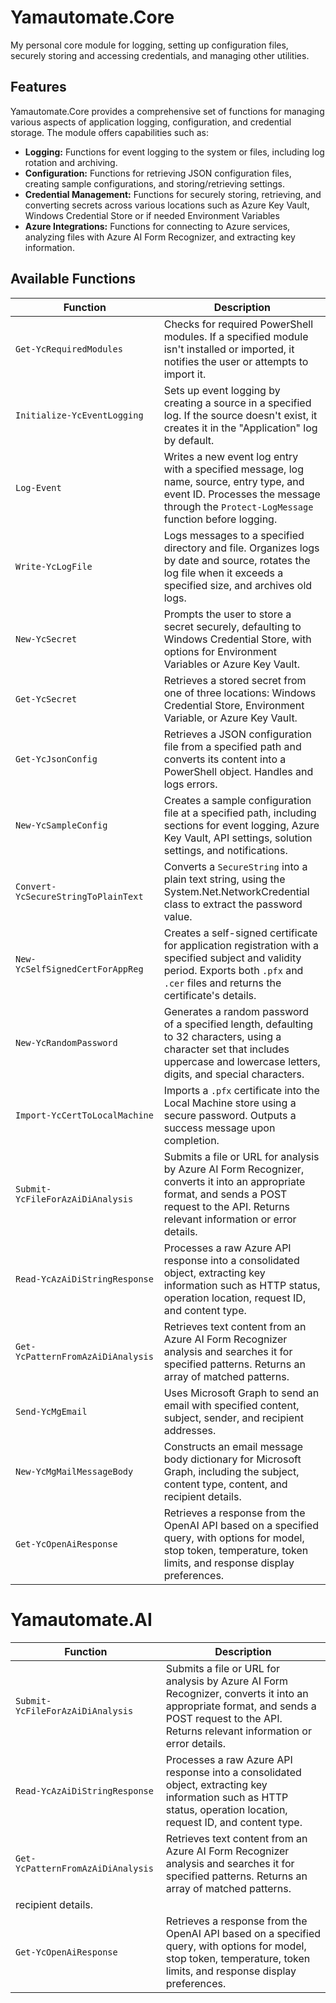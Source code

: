 # Yamautomate.Core

My personal core module for logging, setting up configuration files, securely storing and accessing credentials, and managing other utilities.

## Features
Yamautomate.Core provides a comprehensive set of functions for managing various aspects of application logging, configuration, and credential storage. The module offers capabilities such as:

- **Logging:** Functions for event logging to the system or files, including log rotation and archiving.
- **Configuration:** Functions for retrieving JSON configuration files, creating sample configurations, and storing/retrieving settings.
- **Credential Management:** Functions for securely storing, retrieving, and converting secrets across various locations such as Azure Key Vault, Windows Credential Store or if needed Environment Variables
- **Azure Integrations:** Functions for connecting to Azure services, analyzing files with Azure AI Form Recognizer, and extracting key information.

## Available Functions

| Function                         | Description                                                                                                                    |
|----------------------------------|-------------------------------------------------------------------------------------------------------------------------------|
| `Get-YcRequiredModules`          | Checks for required PowerShell modules. If a specified module isn't installed or imported, it notifies the user or attempts to import it. |
| `Initialize-YcEventLogging`      | Sets up event logging by creating a source in a specified log. If the source doesn't exist, it creates it in the "Application" log by default. |
| `Log-Event`                      | Writes a new event log entry with a specified message, log name, source, entry type, and event ID. Processes the message through the `Protect-LogMessage` function before logging. |
| `Write-YcLogFile`                | Logs messages to a specified directory and file. Organizes logs by date and source, rotates the log file when it exceeds a specified size, and archives old logs. |
| `New-YcSecret`                   | Prompts the user to store a secret securely, defaulting to Windows Credential Store, with options for Environment Variables or Azure Key Vault. |
| `Get-YcSecret`                   | Retrieves a stored secret from one of three locations: Windows Credential Store, Environment Variable, or Azure Key Vault. |
| `Get-YcJsonConfig`               | Retrieves a JSON configuration file from a specified path and converts its content into a PowerShell object. Handles and logs errors. |
| `New-YcSampleConfig`             | Creates a sample configuration file at a specified path, including sections for event logging, Azure Key Vault, API settings, solution settings, and notifications. |
| `Convert-YcSecureStringToPlainText` | Converts a `SecureString` into a plain text string, using the System.Net.NetworkCredential class to extract the password value. |
| `New-YcSelfSignedCertForAppReg`  | Creates a self-signed certificate for application registration with a specified subject and validity period. Exports both `.pfx` and `.cer` files and returns the certificate's details. |
| `New-YcRandomPassword`           | Generates a random password of a specified length, defaulting to 32 characters, using a character set that includes uppercase and lowercase letters, digits, and special characters. |
| `Import-YcCertToLocalMachine`    | Imports a `.pfx` certificate into the Local Machine store using a secure password. Outputs a success message upon completion. |
| `Submit-YcFileForAzAiDiAnalysis` | Submits a file or URL for analysis by Azure AI Form Recognizer, converts it into an appropriate format, and sends a POST request to the API. Returns relevant information or error details. |
| `Read-YcAzAiDiStringResponse`    | Processes a raw Azure API response into a consolidated object, extracting key information such as HTTP status, operation location, request ID, and content type. |
| `Get-YcPatternFromAzAiDiAnalysis`| Retrieves text content from an Azure AI Form Recognizer analysis and searches it for specified patterns. Returns an array of matched patterns. |
| `Send-YcMgEmail`                 | Uses Microsoft Graph to send an email with specified content, subject, sender, and recipient addresses. |
| `New-YcMgMailMessageBody`        | Constructs an email message body dictionary for Microsoft Graph, including the subject, content type, content, and recipient details. |
| `Get-YcOpenAiResponse`           | Retrieves a response from the OpenAI API based on a specified query, with options for model, stop token, temperature, token limits, and response display preferences. |

# Yamautomate.AI
| Function                         | Description                                                                                                                    |
|----------------------------------|-------------------------------------------------------------------------------------------------------------------------------|
| `Submit-YcFileForAzAiDiAnalysis` | Submits a file or URL for analysis by Azure AI Form Recognizer, converts it into an appropriate format, and sends a POST request to the API. Returns relevant information or error details. |
| `Read-YcAzAiDiStringResponse`    | Processes a raw Azure API response into a consolidated object, extracting key information such as HTTP status, operation location, request ID, and content type. |
| `Get-YcPatternFromAzAiDiAnalysis`| Retrieves text content from an Azure AI Form Recognizer analysis and searches it for specified patterns. Returns an array of matched patterns. |
recipient details. |
| `Get-YcOpenAiResponse`           | Retrieves a response from the OpenAI API based on a specified query, with options for model, stop token, temperature, token limits, and response display preferences. |
